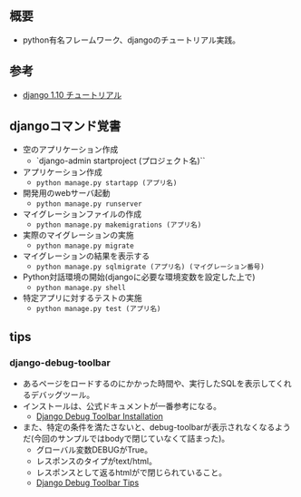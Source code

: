 ## 概要
* python有名フレームワーク、djangoのチュートリアル実践。

## 参考
* [django 1.10 チュートリアル](https://docs.djangoproject.com/ja/1.10/intro/)

## djangoコマンド覚書
* 空のアプリケーション作成
  * `django-admin startproject (プロジェクト名)``
* アプリケーション作成
  * `python manage.py startapp (アプリ名)`
* 開発用のwebサーバ起動
  * `python manage.py runserver`
* マイグレーションファイルの作成
  * `python manage.py makemigrations (アプリ名)`
* 実際のマイグレーションの実施
  * `python manage.py migrate`
* マイグレーションの結果を表示する
  * `python manage.py sqlmigrate (アプリ名) (マイグレーション番号)`
* Python対話環境の開始(djangoに必要な環境変数を設定した上で)
  * `python manage.py shell`
* 特定アプリに対するテストの実施
  * `python manage.py test (アプリ名)`

## tips
### django-debug-toolbar
* あるページをロードするのにかかった時間や、実行したSQLを表示してくれるデバッグツール。
* インストールは、公式ドキュメントが一番参考になる。
  * [Django Debug Toolbar Installation](https://django-debug-toolbar.readthedocs.io/en/stable/installation.html)
* また、特定の条件を満たさないと、debug-toolbarが表示されなくなるようだ(今回のサンプルではbodyで閉じていなくて詰まった)。
  * グローバル変数DEBUGがTrue。
  * レスポンスのタイプがtext/html。
  * レスポンスとして返るhtmlが</boby>で閉じられていること。
  * [Django Debug Toolbar Tips](https://django-debug-toolbar.readthedocs.io/en/stable/tips.html)